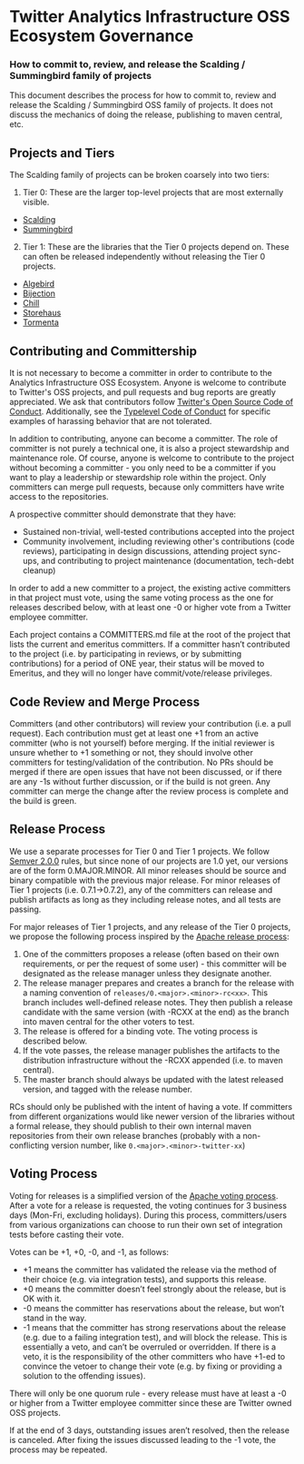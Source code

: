 # Twitter Analytics Infrastructure OSS Ecosystem Governance

### How to commit to, review, and release the Scalding / Summingbird family of projects

This document describes the process for how to commit to, review and release the Scalding / Summingbird OSS family of projects. It does not discuss the mechanics of doing the release, publishing to maven central, etc.

## Projects and Tiers

The Scalding family of projects can be broken coarsely into two tiers:

1. Tier 0: These are the larger top-level projects that are most externally visible.
  * [Scalding](https://github.com/twitter/scalding)
  * [Summingbird](https://github.com/twitter/summingbird)
2. Tier 1: These are the libraries that the Tier 0 projects depend on. These can often be released independently without releasing the Tier 0 projects.
  * [Algebird](https://github.com/twitter/algebird)
  * [Bijection](https://github.com/twitter/bijection)
  * [Chill](https://github.com/twitter/chill)
  * [Storehaus](https://github.com/twitter/storehaus)
  * [Tormenta](https://github.com/twitter/tormenta)

## Contributing and Committership

It is not necessary to become a committer in order to contribute to the Analytics Infrastructure OSS Ecosystem. Anyone is welcome to contribute to Twitter's OSS projects, and pull requests and bug reports are greatly appreciated.
We ask that contributors follow [Twitter's Open Source Code of Conduct](https://engineering.twitter.com/opensource/code-of-conduct). Additionally, see the [Typelevel Code of Conduct](http://typelevel.org/conduct) for specific examples of harassing behavior that are not tolerated.

In addition to contributing, anyone can become a committer. The role of committer is not purely a technical one, it is also a project stewardship and maintenance role. Of course, anyone is welcome to contribute to the project without becoming a committer - you only need to be a committer if you want to play a leadership or stewardship role within the project. Only committers can merge pull requests, because only committers have write access to the repositories.

A prospective committer should demonstrate that they have:

  * Sustained non-trivial, well-tested contributions accepted into the project
  * Community involvement, including reviewing other's contributions (code reviews), participating in design discussions, attending project sync-ups, and contributing to project maintenance (documentation, tech-debt cleanup)

In order to add a new committer to a project, the existing active committers in that project must vote, using the same voting process as the one for releases described below, with at least one -0 or higher vote from a Twitter employee committer.

Each project contains a COMMITTERS.md file at the root of the project that lists the current and emeritus committers. If a committer hasn’t contributed to the project (i.e. by participating in reviews, or by submitting contributions) for a period of ONE year, their status will be moved to Emeritus, and they will no longer have commit/vote/release privileges.

## Code Review and Merge Process

Committers (and other contributors) will review your contribution (i.e. a pull request). Each contribution must get at least one +1 from an active committer (who is not yourself) before merging. If the initial reviewer is unsure whether to +1 something or not, they should involve other committers for testing/validation of the contribution. No PRs should be merged if there are open issues that have not been discussed, or if there are any -1s without further discussion, or if the build is not green. Any committer can merge the change after the review process is complete and the build is green.

## Release Process

We use a separate processes for Tier 0 and Tier 1 projects. We follow [Semver 2.0.0](http://semver.org/spec/v2.0.0.html) rules, but since none of our projects are 1.0 yet, our versions are of the form 0.MAJOR.MINOR. All minor releases should be source and binary compatible with the previous major release. For minor releases of Tier 1 projects (i.e. 0.7.1->0.7.2), any of the committers can release and publish artifacts as long as they including release notes, and all tests are passing.

For major releases of Tier 1 projects, and any release of the Tier 0 projects, we propose the following process inspired by the [Apache release process](http://www.apache.org/dev/release-publishing.html):

1. One of the committers proposes a release (often based on their own requirements, or per the request of some user) - this committer will be designated as the release manager unless they designate another.
2. The release manager prepares and creates a branch for the release with a naming convention of `releases/0.<major>.<minor>-rc<xx>`. This branch includes well-defined release notes. They then publish a release candidate with the same version (with -RCXX at the end) as the branch into maven central for the other voters to test.
3. The release is offered for a binding vote. The voting process is described below.
4. If the vote passes, the release manager publishes the artifacts to the distribution infrastructure without the -RCXX appended (i.e. to maven central).
5. The master branch should always be updated with the latest released version, and tagged with the release number.

RCs should only be published with the intent of having a vote. If committers from different organizations would like newer version of the libraries without a formal release, they should publish to their own internal maven repositories from their own release branches (probably with a non-conflicting version number, like `0.<major>.<minor>-twitter-xx`)

## Voting Process

Voting for releases is a simplified version of the [Apache voting process](http://www.apache.org/foundation/voting.html). After a vote for a release is requested, the voting continues for 3 business days (Mon-Fri, excluding holidays). During this process, committers/users from various organizations can choose to run their own set of integration tests before casting their vote.

Votes can be +1, +0, -0, and -1, as follows:
  * +1 means the committer has validated the release via the method of their choice (e.g. via integration tests), and supports this release.
  * +0 means the committer doesn’t feel strongly about the release, but is OK with it.
  * -0 means the committer has reservations about the release, but won’t stand in the way.
  * -1 means that the committer has strong reservations about the release (e.g. due to a failing integration test), and will block the release. This is essentially a veto, and can’t be overruled or overridden. If there is a veto, it is the responsibility of the other committers who have +1-ed to convince the vetoer to change their vote (e.g. by fixing or providing a solution to the offending issues).

There will only be one quorum rule - every release must have at least a -0 or higher from a Twitter employee committer since these are Twitter owned OSS projects.

If at the end of 3 days, outstanding issues aren’t resolved, then the release is canceled. After fixing the issues discussed leading to the -1 vote, the process may be repeated.